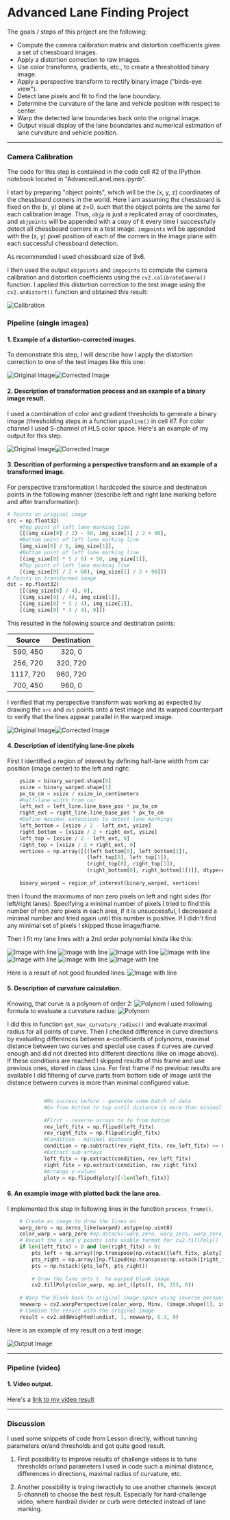 # **Advanced Lane Finding Project**

The goals / steps of this project are the following:

* Compute the camera calibration matrix and distortion coefficients given a set of chessboard images.
* Apply a distortion correction to raw images.
* Use color transforms, gradients, etc., to create a thresholded binary image.
* Apply a perspective transform to rectify binary image ("birds-eye view").
* Detect lane pixels and fit to find the lane boundary.
* Determine the curvature of the lane and vehicle position with respect to center.
* Warp the detected lane boundaries back onto the original image.
* Output visual display of the lane boundaries and numerical estimation of lane curvature and vehicle position.

---

### Camera Calibration

The code for this step is contained in the code cell #2 of the IPython notebook located in "AdvancedLaneLines.ipynb".  

I start by preparing "object points", which will be the (x, y, z) coordinates of the chessboard corners in the world. Here I am assuming the chessboard is fixed on the (x, y) plane at z=0, such that the object points are the same for each calibration image.  Thus, `objp` is just a replicated array of coordinates, and `objpoints` will be appended with a copy of it every time I successfully detect all chessboard corners in a test image. `imgpoints` will be appended with the (x, y) pixel position of each of the corners in the image plane with each successful chessboard detection.  

As recommended I used chessboard size of 9x6.

I then used the output `objpoints` and `imgpoints` to compute the camera calibration and distortion coefficients using the `cv2.calibrateCamera()` function.  I applied this distortion correction to the test image using the `cv2.undistort()` function and obtained this result: 

![Calibration](output_images/calibration.png)

### Pipeline (single images)

#### 1. Example of a distortion-corrected images.

To demonstrate this step, I will describe how I apply the distortion correction to one of the test images like this one:

![Original Image](test_images/test6.jpg)![Corrected Image](output_images/test6_u.jpg)

#### 2. Description of transformation process and an example of a binary image result.

I used a combination of color and gradient thresholds to generate a binary image (thresholding steps in a function `pipeline()` in cell #7. For color channel I used S-channel of HLS color space.  Here's an example of my output for this step.

![Original Image](test_images/straight_lines1.jpg)![Corrected Image](output_images/straight_lines1_p.jpg)

#### 3. Descrition of performing a perspective transform and an example of a transformed image.

For perspective transformation I hardcoded the source and destination points in the following manner (describe left and right lane marking before and after transformation):

```python
# Points on original image
src = np.float32(
    #Top point of left lane marking line
    [[(img_size[0] / 2) - 50, img_size[1] / 2 + 90],
    #Bottom point of left lane marking line
    [img_size[0] / 5, img_size[1]],
    #Bottom point of left lane marking line
    [(img_size[0] * 5 / 6) + 50, img_size[1]],
    #Top point of left lane marking line
    [(img_size[0] / 2 + 60), img_size[1] / 2 + 90]])
# Points on transformed image
dst = np.float32(
    [[(img_size[0] / 4), 0],
    [(img_size[0] / 4), img_size[1]],
    [(img_size[0] * 3 / 4), img_size[1]],
    [(img_size[0] * 3 / 4), 0]])
```

This resulted in the following source and destination points:

| Source        | Destination   | 
|:-------------:|:-------------:| 
| 590, 450      | 320, 0        | 
| 256, 720      | 320, 720      |
| 1117, 720     | 960, 720      |
| 700, 450      | 960, 0        |

I verified that my perspective transform was working as expected by drawing the `src` and `dst` points onto a test image and its warped counterpart to verify that the lines appear parallel in the warped image.

![Original Image](test_images/test1.jpg)![Corrected Image](output_images/test1_out.jpg)

#### 4. Description of identifying lane-line pixels

First I identified a region of interest by defining half-lane width from car position (image center) to the left and right:
```python
    ysize = binary_warped.shape[0]
    xsize = binary_warped.shape[1]
    px_to_cm = xsize / xsize_in_centimeters
    #Half-lane width from car
    left_ext = left_line.line_base_pos * px_to_cm
    right_ext = right_line.line_base_pos * px_to_cm
    #Define maximal extensions to detect lane markings
    left_bottom = [xsize / 2 - left_ext, ysize]
    right_bottom = [xsize / 2 + right_ext, ysize]
    left_top = [xsize / 2 - left_ext, 0]
    right_top = [xsize / 2 + right_ext, 0]
    vertices = np.array([[(left_bottom[0], left_bottom[1]), 
                          (left_top[0], left_top[1]), 
                          (right_top[0], right_top[1]),
                          (right_bottom[0], right_bottom[1])]], dtype=np.int32)
    
    binary_warped = region_of_interest(binary_warped, vertices)
```

then I found the maximums of non zero pixels on left and right sides (for left/right lanes).
Specifying a minimal number of pixels I tried to find this number of non zero pixels in each area, if it is unsuccessful, I decreased a minimal number and tried again until this number is positive. If I didn't find any minimal set of pixels I skipped those image/frame.

Then I fit my lane lines with a 2nd order polynomial kinda like this:

![Image with line](output_images/straight_lines1_l.jpg)
![Image with line](output_images/straight_lines2_l.jpg)
![Image with line](output_images/test1_l.jpg)
![Image with line](output_images/test2_l.jpg)
![Image with line](output_images/test3_l.jpg)
![Image with line](output_images/test4_l.jpg)
![Image with line](output_images/test6_l.jpg)

Here is a result of not good founded lines:
![Image with line](output_images/test5_l.jpg)

#### 5. Description of curvature calculation.

Knowing, that curve is a polynom of order 2:
![Polynom](output_images/polynom.gif)
I used following formula to evaluate a curvature radius:
![Polynom](output_images/curv_radius_formula.gif)

I did this in function `get_max_curvature_radius()` and evaluate maximal radius for all points of curve.
Then I checked difference in curve directions by evaluating differences between a-coefficients of polynoms, maximal distance between two curves and special use cases if curves are curved enough and did not directed into different directions (like on image above). 
If these conditions are reached I skipped results of this frame and use previous ones, stored in class `Line`.
For first frame if no previouc results are available I did filtering of curve parts from bottom side of image until the distance between curves is more than minimal configured value:
```python

            #No success before - generate some batch of data
            #Go from bottom to top until distance is more than minimal
            
            #First - reverse arrays to fo from bottom
            rev_left_fitx = np.flipud(left_fitx)
            rev_right_fitx = np.flipud(right_fitx)
            #Condition - minimal distance
            condition = np.subtract(rev_right_fitx, rev_left_fitx) >= min_distance_threshold
            #Extract sub arrays
            left_fitx = np.extract(condition, rev_left_fitx)
            right_fitx = np.extract(condition, rev_right_fitx)
            #Arrange y-values
            ploty = np.flipud(ploty)[:len(left_fitx)]
```

#### 6. An example image with plotted back the lane area.

I implemented this step in following lines in the function `process_frame()`. 
```python
    # Create an image to draw the lines on
    warp_zero = np.zeros_like(warped).astype(np.uint8)
    color_warp = warp_zero #np.dstack((warp_zero, warp_zero, warp_zero))
    # Recast the x and y points into usable format for cv2.fillPoly()
    if len(left_fitx) > 0 and len(right_fitx) > 0: 
        pts_left = np.array([np.transpose(np.vstack([left_fitx, ploty]))])
        pts_right = np.array([np.flipud(np.transpose(np.vstack([right_fitx, ploty])))])
        pts = np.hstack((pts_left, pts_right))
     
        # Draw the lane onto t  he warped blank image
        cv2.fillPoly(color_warp, np.int_([pts]), (0, 255, 0))
     
    # Warp the blank back to original image space using inverse perspective matrix (Minv)
    newwarp = cv2.warpPerspective(color_warp, Minv, (image.shape[1], image.shape[0])) 
    # Combine the result with the original image
    result = cv2.addWeighted(undist, 1, newwarp, 0.3, 0)
```

Here is an example of my result on a test image:

![Output Image](output_images/straight_lines1_res.jpg)

---

### Pipeline (video)

#### 1. Video output.

Here's a [link to my video result](./output_videos/project_video.mp4)

---

### Discussion

I used some snippets of code from Lesson directly, without tunning parameters or/and thresholds and got quite good result. 

1. First possibility to improve results of challenge videos is to tune thresholds or/and parameters I used in code such a minimal distance, differences in directions, maximal radius of curvature, etc.

2. Another possibility is trying iteractivly to use another channels (except S-channel) to choose the best result. Especially for hard-challenge video, where hardrail divider or curb were detected instead of lane marking.
  
